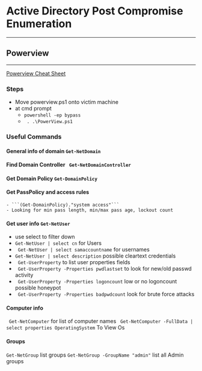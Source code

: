 # Active Directory Post Compromise Enumeration

---
## Powerview
---

[ Powerview Cheat Sheet ](https://github.com/h4ck3rd4d/TCM-PEH/blob/main/ActiveDirectoryPostCompromise/PowerViewCheatSheet.ps1)

### Steps

- Move powerview.ps1 onto victim machine
- at cmd prompt 
	- ```powershell -ep bypass```
	- ``` . .\PowerView.ps1```
### Useful Commands

#### General info of domain ``` Get-NetDomain ```

#### Find Domain Controller ``` Get-NetDomainController```

#### Get Domain Policy ```Get-DomainPolicy```

#### Get PassPolicy and access rules 
	- ```(Get-DomainPolicy)."system access"```
	- Looking for min pass length, min/max pass age, lockout count

#### Get user info ```Get-NetUser ```
- use select to filter down
- ``` Get-NetUser | select cn ``` for Users
- ``` Get-NetUser | select samaccountname``` for usernames	 
- ``` Get-NetUser | select description ``` possible cleartext credentials
- ``` Get-UserProperty``` to list user properties fields
- ``` Get-UserProperty -Properties pwdlastset``` to look for new/old passwd activity
- ``` Get-UserProperty -Properties logoncount``` low or no logoncount possible honeypot
- ``` Get-UserProperty -Properties badpwdcount``` look for brute force attacks

#### Computer info
``` Get-NetComputer``` for list of computer names
``` Get-NetComputer -FullData | select properties OperatingSystem``` To View Os

#### Groups
`Get-NetGroup` list groups
`Get-NetGroup -GroupName "admin"` list all Admin groups


